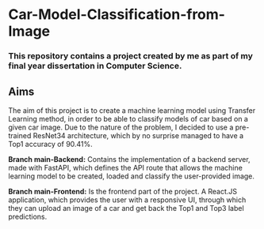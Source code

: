 # Car-Model-Classification-from-Image

### This repository contains a project created by me as part of my final year dissertation in Computer Science.

**Aims**
---
The aim of this project is to create a machine learning model using Transfer Learning method, in order to be able to classify models of car based on a given car image. Due to the nature of the problem, I decided to use a pre-trained ResNet34 architecture, which by no surprise managed to have a Top1 accuracy of 90.41%.

**Branch main-Backend:**
Contains the implementation of a backend server, made with FastAPI, which defines the API route that allows the machine learning model to be created, loaded and classify the user-provided image.

**Branch main-Frontend:**
Is the frontend part of the project. A React.JS application, which provides the user with a responsive UI, through which they can upload an image of a car and get back the Top1 and Top3 label predictions.

